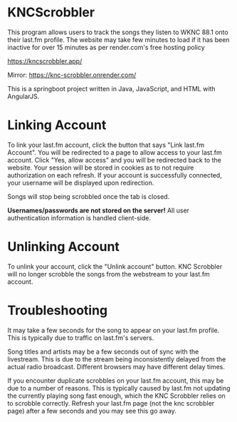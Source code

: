 # KNCScrobbler
This program allows users to track the songs they listen to WKNC 88.1 onto their last.fm profile. The website may take few minutes to load if it has been inactive for over 15 minutes as per render.com's free hosting policy

https://kncscrobbler.app/

Mirror:
https://knc-scrobbler.onrender.com/

This is a springboot project written in Java, JavaScript, and HTML with AngularJS.

# Linking Account 
To link your last.fm account, click the button that says "Link last.fm Account". You will be redirected to a page to allow 
access to your last.fm account. Click "Yes, allow access" and you will be redirected back to the website. Your session will
be stored in cookies as to not require authorization on each refresh. If your account is successfully connected, your username
will be displayed upon redirection. 

Songs will stop being scrobbled once the tab is closed. 

**Usernames/passwords are not stored on the server!** 
All user authentication information is handled client-side.

# Unlinking Account
To unlink your account, click the "Unlink account" button. KNC Scrobbler will no longer scrobble the songs from the webstream to your last.fm 
account.

# Troubleshooting
It may take a few seconds for the song to appear on your last.fm profile. This is typically due to traffic on last.fm's servers. 

Song titles and artists may be a few seconds out of sync with the livestream. This is due to the stream being inconsistently delayed from the actual radio broadcast. Different browsers may have different delay times.

If you encounter duplicate scrobbles on your last.fm account, this may be due to a number of reasons. This is typically caused by last.fm not updating the currently playing song fast enough, which the KNC Scrobbler relies on to scrobble correctly. Refresh your last.fm page (not the knc scrobbler page) after a few seconds and you may see this go away.
